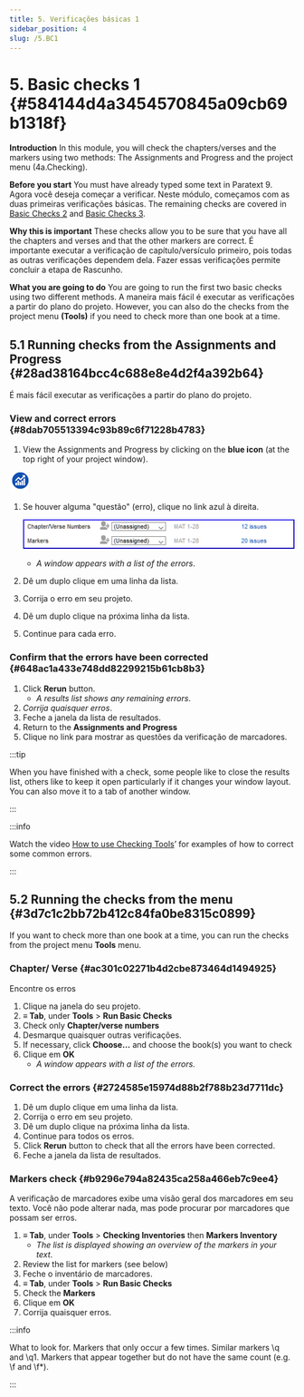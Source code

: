 ```yaml
---
title: 5. Verificações básicas 1
sidebar_position: 4
slug: /5.BC1
---
```


# 5. Basic checks 1 {#584144d4a3454570845a09cb69b1318f}

**Introduction**  In this module, you will check the chapters/verses and the markers using two methods: The Assignments and Progress and the project menu (4a.Checking).

**Before you start**  You must have already typed some text in Paratext 9. Agora você deseja começar a verificar. Neste módulo, começamos com as duas primeiras verificações básicas. The remaining checks are covered in [Basic Checks 2](/12.BC2) and [Basic Checks 3](/19.BC3).

**Why this is important**  These checks allow you to be sure that you have all the chapters and verses and that the other markers are correct. É importante executar a verificação de capítulo/versículo primeiro, pois todas as outras verificações dependem dela. Fazer essas verificações permite concluir a etapa de Rascunho.

**What you are going to do**  You are going to run the first two basic checks using two different methods. A maneira mais fácil é executar as verificações a partir do plano do projeto. However, you can also do the checks from the project menu **(Tools)** if you need to check more than one book at a time.

## 5.1 Running checks from the Assignments and Progress {#28ad38164bcc4c688e8e4d2f4a392b64}

É mais fácil executar as verificações a partir do plano do projeto.

### **View and correct errors** {#8dab705513394c93b89c6f71228b4783}

<div class='notion-row'>
<div class='notion-column' style={{width: 'calc((100% - (min(32px, 4vw) * 1)) * 0.5)'}}>

1. View the Assignments and Progress by clicking on the **blue icon** (at the top right of your project window).

</div><div className='notion-spacer'></div>

<div class='notion-column' style={{width: 'calc((100% - (min(32px, 4vw) * 1)) * 0.5)'}}>

![](./1327675855.png)

</div><div className='notion-spacer'></div>
</div>

1. Se houver alguma "questão" (erro), clique no link azul à direita.

   ![](./1439418375.png)

   - _A window appears with a list of the errors_.
2. Dê um duplo clique em uma linha da lista.
3. Corrija o erro em seu projeto.
4. Dê um duplo clique na próxima linha da lista.
5. Continue para cada erro.

### **Confirm that the errors have been corrected** {#648ac1a433e748dd82299215b61cb8b3}

1. Click **Rerun** button.
   - _A results list shows any remaining errors_.
2. <em x-id="3">Corrija quaisquer erros</em>.
3. Feche a janela da lista de resultados.
4. Return to the **Assignments and Progress**
5. Clique no link para mostrar as questões da verificação de marcadores.

:::tip

When you have finished with a check, some people like to close the results list, others like to keep it open particularly if it changes your window layout. You can also move it to a tab of another window.

:::

:::info

Watch the video  [How to use Checking Tools](https://vimeo.com/127298551)’ for examples of how to correct some common errors.

:::

## 5.2 Running the checks from the menu {#3d7c1c2bb72b412c84fa0be8315c0899}

If you want to check more than one book at a time, you can run the checks from the project menu **Tools** menu.

### Chapter/ Verse {#ac301c02271b4d2cbe873464d1494925}

Encontre os erros

1. Clique na janela do seu projeto.
2. **≡ Tab**, under **Tools** &gt; **Run Basic Checks**
3. Check only **Chapter/verse numbers**
4. Desmarque quaisquer outras verificações.
5. If necessary, click **Choose…** and choose the book(s) you want to check
6. Clique em **OK**
   - _A window appears with a list of the errors._

### Correct the errors {#2724585e15974d88b2f788b23d7711dc}

1. Dê um duplo clique em uma linha da lista.
2. Corrija o erro em seu projeto.
3. Dê um duplo clique na próxima linha da lista.
4. Continue para todos os erros.
5. Click **Rerun** button to check that all the errors have been corrected.
6. Feche a janela da lista de resultados.

### Markers check {#b9296e794a82435ca258a466eb7c9ee4}

A verificação de marcadores exibe uma visão geral dos marcadores em seu texto. Você não pode alterar nada, mas pode procurar por marcadores que possam ser erros.

1. **≡ Tab**, under **Tools** &gt; **Checking Inventories** then **Markers Inventory**
   - _The list is displayed showing an overview of the markers in your text_.
2. Review the list for markers (see below)
3. Feche o inventário de marcadores.
4. **≡ Tab**, under **Tools** &gt; **Run Basic Checks**
5. Check the **Markers**
6. Clique em **OK**
7. Corrija quaisquer erros.

:::info

What to look for. Markers that only occur a few times. Similar markers \q and \q1. Markers that appear together but do not have the same count (e.g. \f and \f\*).

:::
